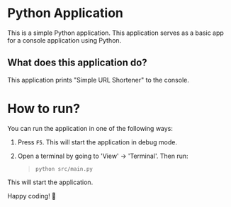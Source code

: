 Python Application
======================
This is a simple Python application. This application serves as a basic app for a console application using Python.

What does this application do?
-------------------------------
This application prints "Simple URL Shortener" to the console.

# How to run?
You can run the application in one of the following ways:

1. Press `F5`. This will start the application in debug mode.

2. Open a terminal by going to 'View' -> 'Terminal'. Then run:
    > `python src/main.py`

This will start the application.

Happy coding! 🙂